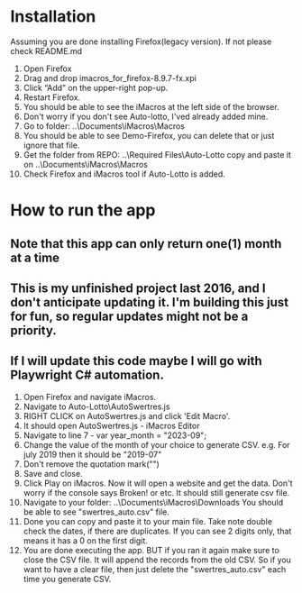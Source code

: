 # Installation

Assuming you are done installing Firefox(legacy version).
If not please check README.md

1. Open Firefox
2. Drag and drop imacros_for_firefox-8.9.7-fx.xpi
3. Click “Add” on the upper-right pop-up.
4. Restart Firefox.
5. You should be able to see the iMacros at the left side of the browser.
6. Don't worry if you don't see Auto-lotto, I'ved already added mine.
7. Go to folder: ..\Documents\iMacros\Macros
8. You should be able to see Demo-Firefox, you can delete that or just ignore that file.
9. Get the folder from REPO: ..\Required Files\Auto-Lotto copy and paste it on ..\Documents\iMacros\Macros
10. Check Firefox and iMacros tool if Auto-Lotto is added.


# How to run the app
## Note that this app can only return one(1) month at a time
## This is my unfinished project last 2016, and I don't anticipate updating it. I'm building this just for fun, so regular updates might not be a priority.
## If I will update this code maybe I will go with Playwright C# automation.

1. Open Firefox and navigate iMacros.
2. Navigate to Auto-Lotto\AutoSwertres.js
3. RIGHT CLICK on AutoSwertres.js and click 'Edit Macro'.
4. It should open AutoSwertres.js - iMacros Editor
5. Navigate to line 7 - var year_month = "2023-09";
6. Change the value of the month of your choice to generate CSV.
	e.g. For july 2019 then it should be "2019-07"
7. Don't remove the quotation mark("")
8. Save and close.
9. Click Play on iMacros. Now it will open a website and get the data.
	Don't worry if the console says Broken! or etc. It should still generate csv file.
10. Navigate to your folder: ..\Documents\iMacros\Downloads
	You should be able to see "swertres_auto.csv" file.
11. Done you can copy and paste it to your main file.
	Take note double check the dates, if there are duplicates.
	If you can see 2 digits only, that means it has a 0 on the first digit.
12. You are done executing the app. BUT if you ran it again make sure to close the CSV file. It will append the records from the old CSV. So if you want to have a clear file, then just delete the "swertres_auto.csv" each time you generate CSV.
